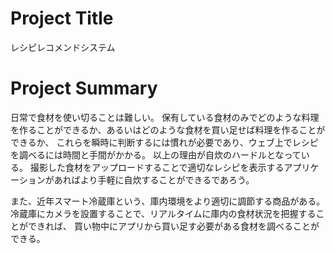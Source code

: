 # Project Title
レシピレコメンドシステム

# Project Summary
日常で食材を使い切ることは難しい。
保有している食材のみでどのような料理を作ることができるか、あるいはどのような食材を買い足せば料理を作ることができるか、
これらを瞬時に判断するには慣れが必要であり、ウェブ上でレシピを調べるには時間と手間がかかる。
以上の理由が自炊のハードルとなっている。
撮影した食材をアップロードすることで適切なレシピを表示するアプリケーションがあればより手軽に自炊することができるであろう。

また、近年スマート冷蔵庫という、庫内環境をより適切に調節する商品がある。
冷蔵庫にカメラを設置することで、リアルタイムに庫内の食材状況を把握することができれば、
買い物中にアプリから買い足す必要がある食材を調べることができる。
